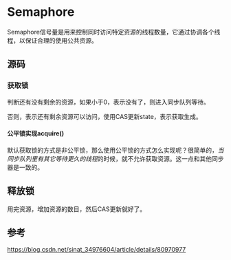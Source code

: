 # Semaphore

Semaphore信号量是用来控制同时访问特定资源的线程数量，它通过协调各个线程，以保证合理的使用公共资源。



## 源码



### 获取锁

判断还有没有剩余的资源，如果小于0，表示没有了，则进入同步队列等待。

否则，表示还有剩余资源可以访问，使用CAS更新state，表示获取生成。



#### 公平锁实现acquire()

默认获取锁的方式是非公平锁，那么使用公平锁的方式怎么实现呢？很简单的，*当同步队列里有其它等待更久的线程*的时候，就不允许获取资源。这一点和其他同步器是一致的。







## 释放锁

用完资源，增加资源的数目，然后CAS更新就好了。







## 参考

https://blog.csdn.net/sinat_34976604/article/details/80970977

